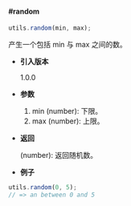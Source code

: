 #### #random

```javascript
utils.random(min, max);
```

产生一个包括 min 与 max 之间的数。

- **引入版本**

    1.0.0

- **参数**

    1. min (number): 下限。
    2. max (number): 上限。

- **返回**

    (number): 返回随机数。

- **例子**

```javascript
utils.random(0, 5);
// => an between 0 and 5
```
